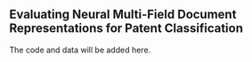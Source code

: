 ##  Evaluating Neural Multi-Field Document Representations for Patent Classification

The code and data will be added here.